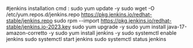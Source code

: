 #jenkins installation cmd :
sudo yum update -y
sudo wget -O /etc/yum.repos.d/jenkins.repo https://pkg.jenkins.io/redhat-stable/jenkins.repo
sudo rpm --import https://pkg.jenkins.io/redhat-stable/jenkins.io-2023.key
sudo yum upgrade -y
sudo yum install java-17-amazon-corretto -y
sudo yum install jenkins -y
sudo systemctl enable jenkins
sudo systemctl start jenkins
sudo systemctl status jenkins
